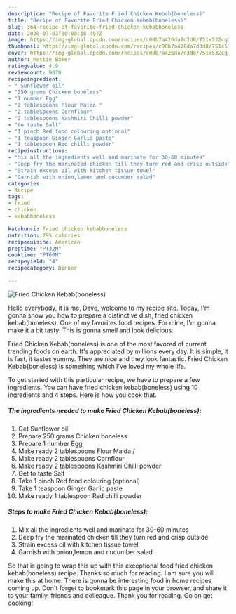```yaml
---
description: "Recipe of Favorite Fried Chicken Kebab(boneless)"
title: "Recipe of Favorite Fried Chicken Kebab(boneless)"
slug: 364-recipe-of-favorite-fried-chicken-kebabboneless
date: 2020-07-03T00:00:18.497Z
image: https://img-global.cpcdn.com/recipes/c08b7a426da7d3d8/751x532cq70/fried-chicken-kebabboneless-recipe-main-photo.jpg
thumbnail: https://img-global.cpcdn.com/recipes/c08b7a426da7d3d8/751x532cq70/fried-chicken-kebabboneless-recipe-main-photo.jpg
cover: https://img-global.cpcdn.com/recipes/c08b7a426da7d3d8/751x532cq70/fried-chicken-kebabboneless-recipe-main-photo.jpg
author: Hettie Baker
ratingvalue: 4.9
reviewcount: 9070
recipeingredient:
- " Sunflower oil"
- "250 grams Chicken boneless"
- "1 number Egg"
- "2 tablespoons Flour Maida "
- "2 tablespoons Cornflour"
- "2 tablespoons Kashmiri Chilli powder"
- "to taste Salt"
- "1 pinch Red food colouring optional"
- "1 teaspoon Ginger Garlic paste"
- "1 tablespoon Red chilli powder"
recipeinstructions:
- "Mix all the ingredients well and marinate for 30-60 minutes"
- "Deep fry the marinated chicken till they turn red and crisp outside"
- "Strain excess oil with kitchen tissue towel"
- "Garnish with onion,lemon and cucumber salad"
categories:
- Recipe
tags:
- fried
- chicken
- kebabboneless

katakunci: fried chicken kebabboneless 
nutrition: 295 calories
recipecuisine: American
preptime: "PT32M"
cooktime: "PT60M"
recipeyield: "4"
recipecategory: Dinner

---
```



![Fried Chicken Kebab(boneless)](https://img-global.cpcdn.com/recipes/c08b7a426da7d3d8/751x532cq70/fried-chicken-kebabboneless-recipe-main-photo.jpg)

Hello everybody, it is me, Dave, welcome to my recipe site. Today, I'm gonna show you how to prepare a distinctive dish, fried chicken kebab(boneless). One of my favorites food recipes. For mine, I'm gonna make it a bit tasty. This is gonna smell and look delicious.



Fried Chicken Kebab(boneless) is one of the most favored of current trending foods on earth. It's appreciated by millions every day. It is simple, it is fast, it tastes yummy. They are nice and they look fantastic. Fried Chicken Kebab(boneless) is something which I've loved my whole life.


To get started with this particular recipe, we have to prepare a few ingredients. You can have fried chicken kebab(boneless) using 10 ingredients and 4 steps. Here is how you cook that.

<!--inarticleads1-->

##### The ingredients needed to make Fried Chicken Kebab(boneless):

1. Get  Sunflower oil
1. Prepare 250 grams Chicken boneless
1. Prepare 1 number Egg
1. Make ready 2 tablespoons Flour Maida /
1. Make ready 2 tablespoons Cornflour
1. Make ready 2 tablespoons Kashmiri Chilli powder
1. Get to taste Salt
1. Take 1 pinch Red food colouring (optional)
1. Take 1 teaspoon Ginger Garlic paste
1. Make ready 1 tablespoon Red chilli powder




<!--inarticleads2-->

##### Steps to make Fried Chicken Kebab(boneless):

1. Mix all the ingredients well and marinate for 30-60 minutes
1. Deep fry the marinated chicken till they turn red and crisp outside
1. Strain excess oil with kitchen tissue towel
1. Garnish with onion,lemon and cucumber salad




So that is going to wrap this up with this exceptional food fried chicken kebab(boneless) recipe. Thanks so much for reading. I am sure you will make this at home. There is gonna be interesting food in home recipes coming up. Don't forget to bookmark this page in your browser, and share it to your family, friends and colleague. Thank you for reading. Go on get cooking!
